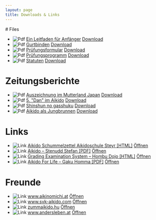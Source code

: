```yaml
---
layout: page
title: Downloads & Links
---
```



<div class="container block" markdown="1">
# Files

<ul class="fileDownload">
<li>
<img src="{{ site.baseurl }}/images/pdf_icon.png" alt="Pdf" />
<a href="{{ site.baseurl }}/downloads/AnfaengerLeitfaden.pdf" download="Ein_Leitfaden_fuer_Anfaenger.pdf">Ein Leitfaden für Anfänger</a>
<a href="{{ site.baseurl }}/downloads/AnfaengerLeitfaden.pdf" download="Ein_Leitfaden_fuer_Anfaenger.pdf">Download</a>
</li>
<li>
<img src="{{ site.baseurl }}/images/pdf_icon.png" alt="Pdf" />
<a href="{{ site.baseurl }}/downloads/AikidoGurtbinden.pdf" download="AikidoGurtbinden.pdf">Gurtbinden</a>
<a href="{{ site.baseurl }}/downloads/AikidoGurtbinden.pdf" download="AikidoGurtbinden.pdf">Download</a>
</li>
<li>
<img src="{{ site.baseurl }}/images/pdf_icon.png" alt="Pdf" />
<a href="{{ site.baseurl }}/downloads/Pruefungsformular.pdf" download="Pruefungsformular.pdf">Prüfungsformular</a>
<a href="{{ site.baseurl }}/downloads/Pruefungsformular.pdf" download="Pruefungsformular.pdf">Download</a>
</li>
<li>
<img src="{{ site.baseurl }}/images/pdf_icon.png" alt="Pdf" />
<a href="{{ site.baseurl }}/downloads/Pruefungsprogramm_Rev1.pdf" download="Pruefungsprogramm_Rev1.pdf">Prüfungsprogramm</a>
<a href="{{ site.baseurl }}/downloads/Pruefungsprogramm_Rev1.pdf" download="Pruefungsprogramm_Rev1.pdf">Download</a>
</li>
<li>
<img src="{{ site.baseurl }}/images/pdf_icon.png" alt="Pdf" />
<a href="{{ site.baseurl }}/downloads/Statuten_20180410_Rev1.pdf" download="Statuten_Aiki-no-michi-Linz_20180410_Rev1.pdf">Statuten</a>
<a href="{{ site.baseurl }}/downloads/Statuten_20180410_Rev1.pdf" download="Statuten_Aiki-no-michi-Linz_20180410_Rev1.pdf">Download</a>
</li>
</ul>

# Zeitungsberichte

<ul class="fileDownload">
<li>
<img src="{{ site.baseurl }}/images/image_icon.png" alt="Pdf" />
<a href="{{ site.baseurl }}/images/Tips_Bericht_022020.png" download="Tips_Bericht_022020.png">Auszeichnung im Mutterland Japan</a>
<a href="{{ site.baseurl }}/images/Tips_Bericht_022020.png" download="Tips_Bericht_022020.png">Download</a>
</li>
<li>
<img src="{{ site.baseurl }}/images/image_icon.png" alt="Pdf" />
<a href="{{ site.baseurl }}/images/DanImAikido.jpg" download="DanImAikido.jpg">5. "Dan" im Aikido</a>
<a href="{{ site.baseurl }}/images/DanImAikido.jpg" download="DanImAikido.jpg">Download</a>
</li>
<li>
<img src="{{ site.baseurl }}/images/pdf_icon.png" alt="Pdf" />
<a href="{{ site.baseurl }}/downloads/Shinshun_no_gasshuku.pdf" download="Shinshun_no_gasshuku.pdf">Shinshun no gasshuku</a>
<a href="{{ site.baseurl }}/downloads/Shinshun_no_gasshuku.pdf" download="Shinshun_no_gasshuku.pdf">Download</a>
</li>
<li>
<img src="{{ site.baseurl }}/images/image_icon.png" alt="Pdf" />
<a href="{{ site.baseurl }}/images/Aikido_als_Jungbrunnen-Informer-0421.jpg" download="Aikido_als_Jungbrunnen-Informer-0421.jpg">Aikido als Jungbrunnen</a>
<a href="{{ site.baseurl }}/downloads/Aikido_als_Jungbrunnen-Informer-0421.jpg" download="Aikido_als_Jungbrunnen-Informer-0421.jpg">Download</a>
</li>
</ul>

# Links

<ul class="fileDownload">
<li>
<img src="{{ site.baseurl }}/images/link_icon.png" alt="Link" />
<a href="https://www.yumpu.com/de/document/read/4041679/schummelzettel-aikido-schule-steyr" target="blank">Aikido Schummelzettel Aikidoschule Steyr [HTML]</a>
<a href="https://www.yumpu.com/de/document/read/4041679/schummelzettel-aikido-schule-steyr" target="blank">Öffnen</a>
</li>
<li>
<img src="{{ site.baseurl }}/images/link_icon.png" alt="Link" />
<a href="https://www.stenudd.com/aikido/aikido-stenudd.pdf" target="blank">Aikido – Stenudd Stefan [PDF]</a>
<a href="https://www.stenudd.com/aikido/aikido-stenudd.pdf" target="blank">Öffnen</a>
</li>
<li>
<img src="{{ site.baseurl }}/images/link_icon.png" alt="Link" />
<a href="http://www.aikikai.or.jp/eng/information/review.html" target="blank">Grading Examination System – Hombu Dojo [HTML]</a>
<a href="http://www.aikikai.or.jp/eng/information/review.html" target="blank">Öffnen</a>
</li>
<li>
<img src="{{ site.baseurl }}/images/link_icon.png" alt="Link" />
<a href="http://www.nippon-kan.org/wp-content/uploads/AikidoForLife-EDIT.pdf" target="blank">Aikido For Life – Gaku Homma [PDF]</a>
<a href="http://www.nippon-kan.org/wp-content/uploads/AikidoForLife-EDIT.pdf" target="blank">Öffnen</a>
</li>
</ul>

# Freunde

<ul class="fileDownload">
<li>
<img src="{{ site.baseurl }}/images/link_icon.png" alt="Link" />
<a href="http://www.aikinomichi.at" target="blank">www.aikinomichi.at</a>
<a href="http://www.aikinomichi.at" target="blank">Öffnen</a>
</li>
<li>
<img src="{{ site.baseurl }}/images/link_icon.png" alt="Link" />
<a href="http://www.svk-aikido.com" target="blank">www.svk-aikido.com</a>
<a href="http://www.svk-aikido.com" target="blank">Öffnen</a>
</li>
<li>
<img src="{{ site.baseurl }}/images/link_icon.png" alt="Link" />
<a href="http://zummaikido.hu" target="blank">zummaikido.hu</a>
<a href="http://zummaikido.hu" target="blank">Öffnen</a>
</li>
<li>
<img src="{{ site.baseurl }}/images/link_icon.png" alt="Link" />
<a href="http://www.andersleben.at" target="blank">www.andersleben.at</a>
<a href="http://www.andersleben.at" target="blank">Öffnen</a>
</li>
</ul>
</div>
